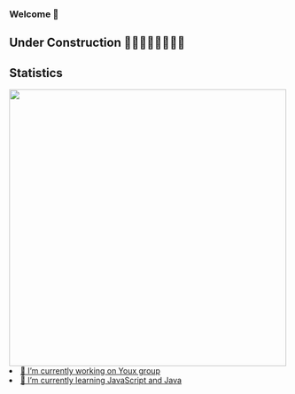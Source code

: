 ###  Welcome 👋
## Under Construction 🚜🦼🚧👷🏾👷🏻👷
## Statistics
<div>
<a href="https://github.com/denion465/">
<img height="500em" src="https://wakatime.com/share/@922bf73c-e310-43aa-a5e9-ad6439eac840/8ee697dc-21ba-4ec0-96c2-ffae03bdf1ad.svg">
</div

- 🔭 I’m currently working on Youx group
- 🌱 I’m currently learning JavaScript and Java

